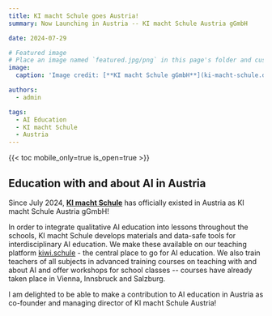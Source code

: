 ```yaml
---
title: KI macht Schule goes Austria!
summary: Now Launching in Austria -- KI macht Schule Austria gGmbH

date: 2024-07-29

# Featured image
# Place an image named `featured.jpg/png` in this page's folder and customize its options here.
image:
  caption: 'Image credit: [**KI macht Schule gGmbH**](ki-macht-schule.de)'

authors:
  - admin

tags:
  - AI Education  
  - KI macht Schule
  - Austria
---
```



{{< toc mobile_only=true is_open=true >}}

## Education with and about AI in Austria

Since July 2024, [**KI macht Schule**](http://ki-macht-schule.at) has officially existed in Austria as KI macht Schule Austria gGmbH! 


In order to integrate qualitative AI education into lessons throughout the schools, KI macht Schule develops materials and data-safe tools for interdisciplinary AI education. We make these available on our teaching platform [kiwi.schule](https://kiwi.schule) - the central place to go for AI education. We also train teachers of all subjects in advanced training courses on teaching with and about AI and offer workshops for school classes -- courses have already taken place in Vienna, Innsbruck and Salzburg.

I am delighted to be able to make a contribution to AI education in Austria as co-founder and managing director of KI macht Schule Austria!





[//]: # ([![The template is mobile first with a responsive design to ensure that your site looks stunning on every device.]&#40;https://raw.githubusercontent.com/wowchemy/wowchemy-hugo-modules/main/starters/academic/preview.png&#41;]&#40;https://hugoblox.com&#41;)
